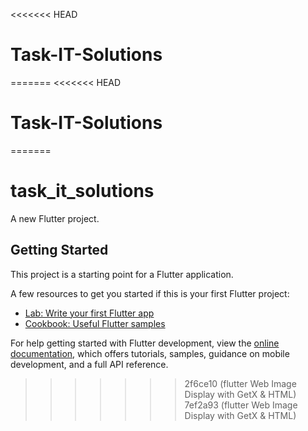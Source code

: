 <<<<<<< HEAD
# Task-IT-Solutions
=======
<<<<<<< HEAD
# Task-IT-Solutions
=======
# task_it_solutions

A new Flutter project.

## Getting Started

This project is a starting point for a Flutter application.

A few resources to get you started if this is your first Flutter project:

- [Lab: Write your first Flutter app](https://docs.flutter.dev/get-started/codelab)
- [Cookbook: Useful Flutter samples](https://docs.flutter.dev/cookbook)

For help getting started with Flutter development, view the
[online documentation](https://docs.flutter.dev/), which offers tutorials,
samples, guidance on mobile development, and a full API reference.
>>>>>>> 2f6ce10 (flutter Web Image Display with GetX & HTML)
>>>>>>> 7ef2a93 (flutter Web Image Display with GetX & HTML)

